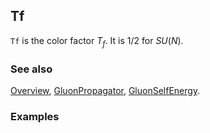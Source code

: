 ## Tf

`Tf` is the color factor $T_f$. It is $1/2$ for $SU(N)$.

### See also

[Overview](Extra/FeynCalc.md), [GluonPropagator](GluonPropagator.md), [GluonSelfEnergy](GluonSelfEnergy.md).

### Examples